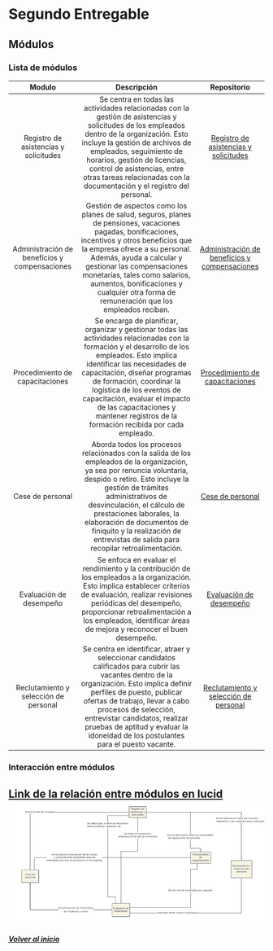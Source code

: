 # Segundo Entregable
## Módulos
### Lista de módulos
|                     Modulo                    |                                                                                                                                                                                            Descripción                                                                                                                                                                                           |                  Repositorio                  |
|:---------------------------------------------:|:------------------------------------------------------------------------------------------------------------------------------------------------------------------------------------------------------------------------------------------------------------------------------------------------------------------------------------------------------------------------------------------------:|:---------------------------------------------:|
|     Registro de asistencias y solicitudes     | Se centra en todas las actividades relacionadas con la gestión de asistencias y solicitudes de los empleados dentro de la organización. Esto incluye la gestión de archivos de empleados, seguimiento de horarios, gestión de licencias, control de asistencias, entre otras tareas relacionadas con la documentación y el registro del personal.                                                |     [Registro de asistencias y solicitudes](Registro%20de%20asistencias%20y%20solicitudes.md)     |
| Administración de beneficios y compensaciones | Gestión de aspectos como los planes de salud, seguros, planes de pensiones, vacaciones pagadas, bonificaciones, incentivos y otros beneficios que la empresa ofrece a su personal. Además, ayuda a calcular y gestionar las compensaciones monetarias, tales como salarios, aumentos, bonificaciones y cualquier otra forma de remuneración que los empleados reciban.                           | [Administración de beneficios y compensaciones](Administración%20de%20beneficios%20y%20compensaciones.md) |
|        Procedimiento de capacitaciones        | Se encarga de planificar, organizar y gestionar todas las actividades relacionadas con la formación y el desarrollo de los empleados. Esto implica identificar las necesidades de capacitación, diseñar programas de formación, coordinar la logística de los eventos de capacitación, evaluar el impacto de las capacitaciones y mantener registros de la formación recibida por cada empleado. |        [Procedimiento de capacitaciones](Capacitaciones.md)        |
|                Cese de personal               | Aborda todos los procesos relacionados con la salida de los empleados de la organización, ya sea por renuncia voluntaria, despido o retiro. Esto incluye la gestión de trámites administrativos de desvinculación, el cálculo de prestaciones laborales, la elaboración de documentos de finiquito y la realización de entrevistas de salida para recopilar retroalimentación.                   |                [Cese de personal](Cese.md)               |
|            Evaluación de desempeño            | Se enfoca en evaluar el rendimiento y la contribución de los empleados a la organización. Esto implica establecer criterios de evaluación, realizar revisiones periódicas del desempeño, proporcionar retroalimentación a los empleados, identificar áreas de mejora y reconocer el buen desempeño.                                                                                              |            [Evaluación de desempeño](Evaluacion.md)            |
|     Reclutamiento y selección de personal     | Se centra en identificar, atraer y seleccionar candidatos calificados para cubrir las vacantes dentro de la organización. Esto implica definir perfiles de puesto, publicar ofertas de trabajo, llevar a cabo procesos de selección, entrevistar candidatos, realizar pruebas de aptitud y evaluar la idoneidad de los postulantes para el puesto vacante.                                       |     [Reclutamiento y selección de personal](Reclutamiento.md)     |
### Interacción entre módulos
[Link de la relación entre módulos en lucid](https://lucid.app/lucidchart/f789952a-5cb6-4a1c-b704-839fd0ca8759/edit?viewport_loc=-4076%2C-1121%2C8359%2C3914%2C0_0&invitationId=inv_1459c13d-38c1-416c-a0b5-27328bf1f036)
![Relación entre módulos ](Relaciones_Modulos.png)
---
***[Volver al inicio](../../../README.md)***
